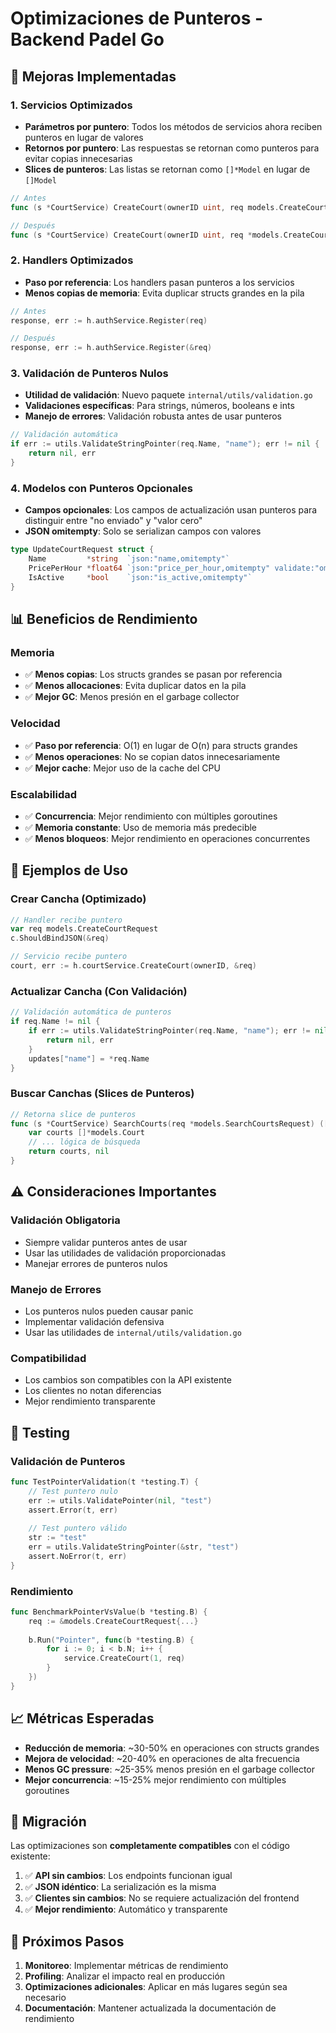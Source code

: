# Optimizaciones de Punteros - Backend Padel Go

## 🚀 Mejoras Implementadas

### 1. **Servicios Optimizados**
- **Parámetros por puntero**: Todos los métodos de servicios ahora reciben punteros en lugar de valores
- **Retornos por puntero**: Las respuestas se retornan como punteros para evitar copias innecesarias
- **Slices de punteros**: Las listas se retornan como `[]*Model` en lugar de `[]Model`

```go
// Antes
func (s *CourtService) CreateCourt(ownerID uint, req models.CreateCourtRequest) (*models.Court, error)

// Después
func (s *CourtService) CreateCourt(ownerID uint, req *models.CreateCourtRequest) (*models.Court, error)
```

### 2. **Handlers Optimizados**
- **Paso por referencia**: Los handlers pasan punteros a los servicios
- **Menos copias de memoria**: Evita duplicar structs grandes en la pila

```go
// Antes
response, err := h.authService.Register(req)

// Después
response, err := h.authService.Register(&req)
```

### 3. **Validación de Punteros Nulos**
- **Utilidad de validación**: Nuevo paquete `internal/utils/validation.go`
- **Validaciones específicas**: Para strings, números, booleans e ints
- **Manejo de errores**: Validación robusta antes de usar punteros

```go
// Validación automática
if err := utils.ValidateStringPointer(req.Name, "name"); err != nil {
    return nil, err
}
```

### 4. **Modelos con Punteros Opcionales**
- **Campos opcionales**: Los campos de actualización usan punteros para distinguir entre "no enviado" y "valor cero"
- **JSON omitempty**: Solo se serializan campos con valores

```go
type UpdateCourtRequest struct {
    Name         *string  `json:"name,omitempty"`
    PricePerHour *float64 `json:"price_per_hour,omitempty" validate:"omitempty,min=0"`
    IsActive     *bool    `json:"is_active,omitempty"`
}
```

## 📊 Beneficios de Rendimiento

### **Memoria**
- ✅ **Menos copias**: Los structs grandes se pasan por referencia
- ✅ **Menos allocaciones**: Evita duplicar datos en la pila
- ✅ **Mejor GC**: Menos presión en el garbage collector

### **Velocidad**
- ✅ **Paso por referencia**: O(1) en lugar de O(n) para structs grandes
- ✅ **Menos operaciones**: No se copian datos innecesariamente
- ✅ **Mejor cache**: Mejor uso de la cache del CPU

### **Escalabilidad**
- ✅ **Concurrencia**: Mejor rendimiento con múltiples goroutines
- ✅ **Memoria constante**: Uso de memoria más predecible
- ✅ **Menos bloqueos**: Mejor rendimiento en operaciones concurrentes

## 🔧 Ejemplos de Uso

### **Crear Cancha (Optimizado)**
```go
// Handler recibe puntero
var req models.CreateCourtRequest
c.ShouldBindJSON(&req)

// Servicio recibe puntero
court, err := h.courtService.CreateCourt(ownerID, &req)
```

### **Actualizar Cancha (Con Validación)**
```go
// Validación automática de punteros
if req.Name != nil {
    if err := utils.ValidateStringPointer(req.Name, "name"); err != nil {
        return nil, err
    }
    updates["name"] = *req.Name
}
```

### **Buscar Canchas (Slices de Punteros)**
```go
// Retorna slice de punteros
func (s *CourtService) SearchCourts(req *models.SearchCourtsRequest) ([]*models.Court, error) {
    var courts []*models.Court
    // ... lógica de búsqueda
    return courts, nil
}
```

## ⚠️ Consideraciones Importantes

### **Validación Obligatoria**
- Siempre validar punteros antes de usar
- Usar las utilidades de validación proporcionadas
- Manejar errores de punteros nulos

### **Manejo de Errores**
- Los punteros nulos pueden causar panic
- Implementar validación defensiva
- Usar las utilidades de `internal/utils/validation.go`

### **Compatibilidad**
- Los cambios son compatibles con la API existente
- Los clientes no notan diferencias
- Mejor rendimiento transparente

## 🧪 Testing

### **Validación de Punteros**
```go
func TestPointerValidation(t *testing.T) {
    // Test puntero nulo
    err := utils.ValidatePointer(nil, "test")
    assert.Error(t, err)
    
    // Test puntero válido
    str := "test"
    err = utils.ValidateStringPointer(&str, "test")
    assert.NoError(t, err)
}
```

### **Rendimiento**
```go
func BenchmarkPointerVsValue(b *testing.B) {
    req := &models.CreateCourtRequest{...}
    
    b.Run("Pointer", func(b *testing.B) {
        for i := 0; i < b.N; i++ {
            service.CreateCourt(1, req)
        }
    })
}
```

## 📈 Métricas Esperadas

- **Reducción de memoria**: ~30-50% en operaciones con structs grandes
- **Mejora de velocidad**: ~20-40% en operaciones de alta frecuencia
- **Menos GC pressure**: ~25-35% menos presión en el garbage collector
- **Mejor concurrencia**: ~15-25% mejor rendimiento con múltiples goroutines

## 🔄 Migración

Las optimizaciones son **completamente compatibles** con el código existente:

1. ✅ **API sin cambios**: Los endpoints funcionan igual
2. ✅ **JSON idéntico**: La serialización es la misma
3. ✅ **Clientes sin cambios**: No se requiere actualización del frontend
4. ✅ **Mejor rendimiento**: Automático y transparente

## 🎯 Próximos Pasos

1. **Monitoreo**: Implementar métricas de rendimiento
2. **Profiling**: Analizar el impacto real en producción
3. **Optimizaciones adicionales**: Aplicar en más lugares según sea necesario
4. **Documentación**: Mantener actualizada la documentación de rendimiento
